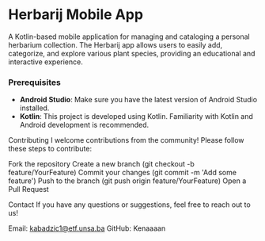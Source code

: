 # Herbarij Mobile App

A Kotlin-based mobile application for managing and cataloging a personal herbarium collection.
The Herbarij app allows users to easily add, categorize, and explore various plant species, providing an educational and interactive experience.

### Prerequisites

- **Android Studio**: Make sure you have the latest version of Android Studio installed.
- **Kotlin**: This project is developed using Kotlin. Familiarity with Kotlin and Android development is recommended.

Contributing
I welcome contributions from the community! Please follow these steps to contribute:

Fork the repository
Create a new branch (git checkout -b feature/YourFeature)
Commit your changes (git commit -m 'Add some feature')
Push to the branch (git push origin feature/YourFeature)
Open a Pull Request

Contact
If you have any questions or suggestions, feel free to reach out to us!

Email: kabadzic1@etf.unsa.ba
GitHub: Kenaaaan
